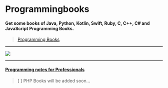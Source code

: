 # Programmingbooks
#### Get some books of Java, Python, Kotlin, Swift, Ruby, C, C++, C# and JavaScript Programming Books.<br/>
>[Programming Books](https://shivanimakvana.github.io/Programmingbooks)
---

[<img src='https://github.com/ShivaniMakvana/Programmingbooks/blob/main/images/slide01.jpg'>](https://shivanimakvana.github.io/Programmingbooks)

---

#### [Programming notes for Professionals](https://books.goalkicker.com)


>[ ] PHP Books will be added soon...

